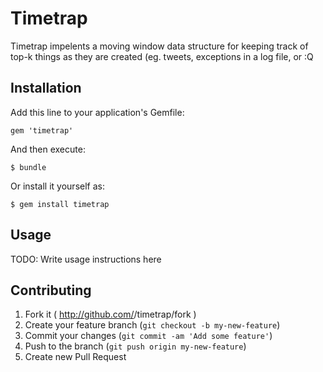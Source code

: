 # Timetrap

Timetrap impelents a moving window data structure for keeping track of top-k things
as they are created (eg. tweets, exceptions in a log file, or :Q

## Installation

Add this line to your application's Gemfile:

    gem 'timetrap'

And then execute:

    $ bundle

Or install it yourself as:

    $ gem install timetrap

## Usage

TODO: Write usage instructions here

## Contributing

1. Fork it ( http://github.com/<my-github-username>/timetrap/fork )
2. Create your feature branch (`git checkout -b my-new-feature`)
3. Commit your changes (`git commit -am 'Add some feature'`)
4. Push to the branch (`git push origin my-new-feature`)
5. Create new Pull Request

